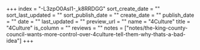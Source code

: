 +++
index = "-L3zpO0AsI1-_k8RRDGG"
sort_create_date = ""
sort_last_updated = ""
sort_publish_date = ""
create_date = ""
publish_date = ""
date = ""
last_updated = ""
preview_url = ""
name = "4Culture"
title = "4Culture"
is_column = ""
reviews = ""
notes = ["notes/the-king-county-council-wants-more-control-over-4culture-tell-them-why-thats-a-bad-idea"]
+++

